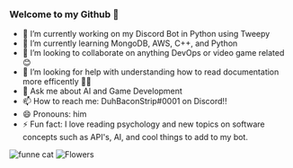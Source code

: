 ### Welcome to my Github 👋

<!--
**jakeupz/jakeupz** is a ✨ _special_ ✨ repository because its `README.md` (this file) appears on your GitHub profile.

Here are some ideas to get you started:
-->
- 🔭 I’m currently working on my Discord Bot in Python using Tweepy 
- 🌱 I’m currently learning MongoDB, AWS, C++, and Python
- 👯 I’m looking to collaborate on anything DevOps or video game related 😊
- 🤔 I’m looking for help with understanding how to read documentation more efficently 😵‍💫
- 💬 Ask me about AI and Game Development
- 📫 How to reach me: DuhBaconStrip#0001 on Discord!!
- 😄 Pronouns: him
- ⚡ Fun fact: I love reading psychology and new topics on software concepts such as API's, AI, and cool things to add to my bot.  

<img src="https://media.discordapp.net/attachments/669796626784714756/1020035199247056906/image0-1-3.gif" alt="funne cat" >
<picture>
   <source media="(min-width:1024px)" srcset="dog-big.jpg">
   <source media="(min-width:465px)" srcset="dog-small.jpg">
   <img src="IMG_4505.jpg" alt="Flowers" style="width:auto;">
 </picture>
